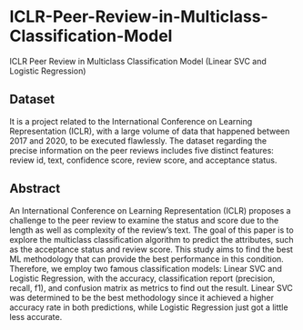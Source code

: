 # ICLR-Peer-Review-in-Multiclass-Classification-Model
ICLR Peer Review in Multiclass Classification Model (Linear SVC and Logistic Regression)

## Dataset
It is a project related to the International Conference on Learning Representation (ICLR), with a large volume of data that happened between 2017 and 2020, to be executed flawlessly. The dataset regarding the precise information on the peer reviews includes five distinct features: review id, text, confidence score, review score, and acceptance status.

## Abstract
An International Conference on Learning Representation (ICLR) proposes a challenge to the peer review to examine the status and score due to the length as well as complexity of the review’s text. The goal of this paper is to explore the multiclass classification algorithm to predict the attributes, such as the acceptance status and review score. This study aims to find the best ML methodology that can provide the best performance in this condition. Therefore, we employ two famous classification models: Linear SVC and Logistic Regression, with the accuracy, classification report (precision, recall, f1), and confusion matrix as metrics to find out the result. Linear SVC was determined to be the best methodology since it achieved a higher accuracy rate in both predictions, while Logistic Regression just got a little less accurate.
